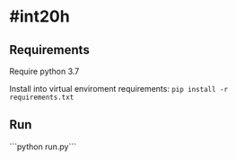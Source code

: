 <h1>#int20h</h1>

<h2>Requirements</h2>
Require python 3.7

Install into virtual enviroment requirements:
```pip install -r requirements.txt```

<h2>Run</h2>
```python run.py```
